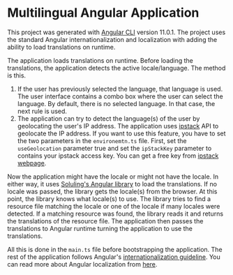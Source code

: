 # Multilingual Angular Application

This project was generated with [Angular CLI](https://github.com/angular/angular-cli) version 11.0.1. The project uses the standard Angular internationalization and localization with adding the ability to load translations on runtime.

The application loads translations on runtime. Before loading the translations, the application detects the active locale/language. The method is this.

1. If the user has previously selected the language, that language is used. The user interface contains a combo box where the user can select the language. By default, there is no selected language. In that case, the next rule is used.
2. The application can try to detect the language(s) of the user by geolocating the user's IP address. The application uses [ipstack](https://ipstack.com/) API to geolocate the IP address. If you want to use this feature, you have to set the two parameters in the `environemtn.ts` file. First, set the `useGeolocation` parameter true and set the `ipStackKey` parameter to contains your ipstack access key. You can get a free key from [ipstack webpage](https://ipstack.com/).

Now the application might have the locale or might not have the locale. In either way, it uses [Soluling's Angular library](https://github.com/soluling/I18N/tree/master/Library/Angular) to load the translations. If no locale was passed, the library gets the locale(s) from the browser. At this point, the library knows what locale(s) to use. The library tries to find a resource file matching the locale or one of the locale if many locales were detected. If a matching resource was found, the library reads it and returns the translations of the resource file. The application then passes the translations to Angular runtime turning the application to use the translations. 

All this is done in the `main.ts` file before bootstrapping the application. The rest of the application follows Angular's [internationalization guideline](https://angular.io/guide/i18n). You can read more about Angular localization from [here](https://www.soluling.com/Help/Angular/Index.htm).